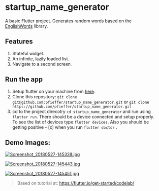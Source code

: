 # startup_name_generator

A basic Flutter project. Generates random words based on the [EnglishWords](https://pub.dartlang.org/packages/english_words) library.

## Features
1. Stateful widget.
2. An infinite, lazily loaded list.
3. Navigate to a second screen.

## Run the app

1. Setup flutter on your machine from
[here](https://flutter.io/).
2. Clone this repository: `git clone git@github.com:pfieffer/startup_name_generator.git` or `git clone https://github.com/pfieffer/startup_name_generator.git`
3. cd to the project direcotry `cd startup_name_generator` and run using `flutter run`. There should be a device connected and setup properly. To see the list of devices type `flutter devices`. Also you should be getting positive - [x] when you run `flutter doctor` .

## Demo Images:
[![Screenshot_20180527-145338.jpg](https://s22.postimg.cc/ikzcacwk1/Screenshot_20180527-145338.jpg)](https://postimg.cc/image/bhrguqr4d/) 

[![Screenshot_20180527-145443.jpg](https://s22.postimg.cc/pcprcmdnl/Screenshot_20180527-145443.jpg)](https://postimg.cc/image/cy2zcam59/)

[![Screenshot_20180527-145451.jpg](https://s22.postimg.cc/lt3tmtinl/Screenshot_20180527-145451.jpg)](https://postimg.cc/image/hwqhqtxnx/)

> Based on tutorial at: https://flutter.io/get-started/codelab/





